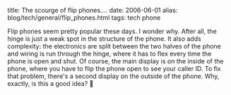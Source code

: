 title: The scourge of flip phones....
date: 2006-06-01
alias: blog/tech/general/flip_phones.html
tags: tech phone

Flip phones seem pretty popular these days. I wonder why. After all,
the hinge is just a weak spot in the structure of the phone. It also
adds complexity: the electronics are split between the two halves
of the phone and wiring is run through the hinge, where it has to
flex every time the phone is open and shut. Of course, the main display
is on the inside of the phone, where you have to flip the phone
open to see your caller ID. To fix that problem, there's a second
display on the outside of the phone. Why, exactly, is this a good
idea?

